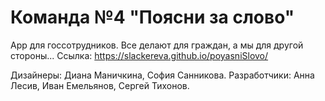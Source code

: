 # Команда №4 "Поясни за слово"
App для госсотрудников. Все делают для граждан, а мы для другой стороны...
Ссылка: https://slackereva.github.io/poyasniSlovo/


Дизайнеры: Диана Маничкина, София Санникова.
Разработчики: Анна Лесив, Иван Емельянов, Сергей Тихонов.
